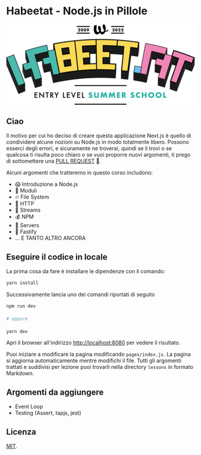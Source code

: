 # Habeetat - Node.js in Pillole

<div style="text-align: center">
  <img src="./images/habeetat_main.png" />
</div>

## Ciao

Il motivo per cui ho deciso di creare questa applicazione Next.js è quello di condividere alcune nozioni su Node.js in modo totalmente libero.
Possono esserci degli errori, e sicuramente ne troverai, quindi se li trovi o se qualcosa ti risulta poco chiaro o se vuoi proporre nuovi argomenti, 
ti prego di sottomettere una [PULL REQUEST](https://github.com/davidedantonio/habeetat-nodejs/issues) 🙏.

Alcuni argomenti che tratteremo in questo corso includono:

* 😱 Introduzione a Node.js
* 👀 Moduli
* 🔥 File System
* 🎉 HTTP
* 🌊 Streams
* 💰 NPM
* 💸 Servers
* 🐆 Fastify
* ... E TANTO ALTRO ANCORA

## Eseguire il codice in locale

La prima cosa da fare è installare le dipendenze con il comando:

```bash
yarn install
```

Successivamente lancia uno dei comandi riportati di seguito

```bash
npm run dev

# oppure

yarn dev
```

Apri il browser all'indirizzo [http://localhost:8080](http://localhost:8080) per vedere il risultato.

Puoi iniziare a modificare la pagina modificando `pages/index.js`. La pagina si aggiorna automaticamente mentre modifichi il file.
Tutti gli argomenti trattati e suddivisi per lezione puoi trovarli nella directory `lessons` in formato Markdown.

## Argomenti da aggiungere

* Event Loop
* Testing (Assert, tapjs, jest)

## Licenza

[MIT](./LICENSE).
